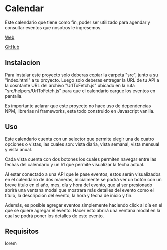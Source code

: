 # Calendar

Este calendario que tiene como fin, poder ser utilizado para agendar y consultar eventos que nosotros le ingresemos.

[Web](https://mangostar1.github.io/Calendar/)

[GitHub](https://github.com/Mangostar1/Calendar)

## Instalacion

Para instalar este proyecto solo deberas copiar la carpeta "src", junto a su "index.html" a tu proyecto. Luego solo deberas entregar la URL de tu API a la cosntante URL del archivo "UrlToFetch.js" ubicado en la ruta "src/helpers/UrlToFetch.js" para que el calendario cargue los eventos en pantalla.

Es importante aclarar que este proyecto no hace uso de dependencias NPM, librerias ni frameworks, esta todo construido en Javascript vanilla.

## Uso

Este calendario cuenta con un selector que permite elegir una de cuatro opciones o vistas, las cuales son: vista diaria, vista semanal, vista mensual y vista anual.

Cada vista cuenta con dos botones los cuales permiten navegar entre las fechas del calendario y un h1 que permite visualizar la fecha actual.

Al estar conectado a una API que le pase eventos, estos serán visualizados en el calendario de dos maneras, inicialmente se podrá ver un botón con un breve título en el año, mes, día y hora del evento, que al ser presionado abrirá una ventana modal que mostrara más detalles del evento como el título, la descripción del evento, la hora y fecha de inicio y fin.

Además, es posible agregar eventos simplemente haciendo click al día en el que se quiere agregar el evento. Hacer esto abrirá una ventana modal en la cual se podrá poner los detalles de este evento.

## Requisitos

lorem